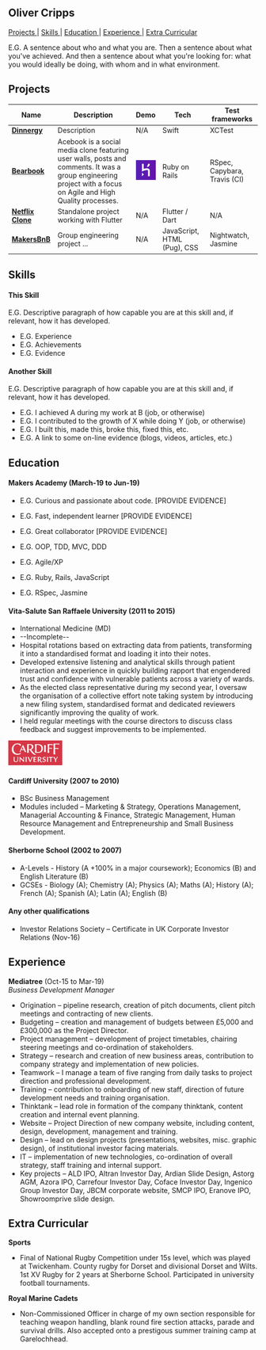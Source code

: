 ## Oliver Cripps

[Projects ](#projects) | [Skills ](#skills) | [Education ](#education) | [Experience ](#experience) | [Extra Curricular](#extra_curricular)

E.G. A sentence about who and what you are. Then a sentence about what you've achieved. And then a sentence about what you're looking for: what you would ideally be doing, with whom and in what environment.

## Projects

Name | Description | Demo | Tech | Test frameworks
---| --- | --- | --- | --- |
**[Dinnergy](https://github.com/ocripps24/dinnergy)** | Description | N/A | Swift | XCTest |
**[Bearbook](https://github.com/ocripps24/Acebook-The-Brave-Bears)** | Acebook is a social media clone featuring user walls, posts and comments. It was a group engineering project with a focus on Agile and High Quality processes. | <a href="http://acebook-the-brave-bears.herokuapp.com/"><img src="Images/heroku.png" width='40'></a> | Ruby on Rails | RSpec, Capybara, Travis (CI) |
**[Netflix Clone](https://github.com/ocripps24/netflix-clone)** | Standalone project working with Flutter | N/A | Flutter / Dart | N/A |
**[MakersBnB](https://github.com/ocripps24/MakersBnb)** | Group engineering project ... | N/A | JavaScript, HTML (Pug), CSS | Nightwatch, Jasmine |

## Skills

#### This Skill

E.G. Descriptive paragraph of how capable you are at this skill and, if relevant, how it has developed.

- E.G. Experience
- E.G. Achievements
- E.G. Evidence

#### Another Skill

E.G. Descriptive paragraph of how capable you are at this skill and, if relevant, how it has developed.

- E.G. I achieved A during my work at B (job, or otherwise)
- E.G. I contributed to the growth of X while doing Y (job, or otherwise)
- E.G. I built this, made this, broke this, fixed this, etc.
- E.G. A link to some on-line evidence (blogs, videos, articles, etc.)

## Education

#### Makers Academy (March-19 to Jun-19)

- E.G. Curious and passionate about code. [PROVIDE EVIDENCE]
- E.G. Fast, independent learner [PROVIDE EVIDENCE]
- E.G. Great collaborator [PROVIDE EVIDENCE]

- E.G. OOP, TDD, MVC, DDD
- E.G. Agile/XP
- E.G. Ruby, Rails, JavaScript
- E.G. RSpec, Jasmine

#### Vita-Salute San Raffaele University (2011 to 2015)

- International Medicine (MD)
- --Incomplete--
- Hospital rotations based on extracting data from patients, transforming it into a standardised format and loading it into their notes.
- Developed extensive listening and analytical skills through patient interaction and experience in quickly building rapport that engendered trust and confidence with vulnerable patients across a variety of wards.
- As the elected class representative during my second year, I oversaw the organisation of a collective effort note taking system by introducing a new filing system, standardised format and dedicated reviewers significantly improving the quality of work.
- I held regular meetings with the course directors to discuss class feedback and suggest improvements to be implemented.

<a href="https://www.cardiff.ac.uk/business-school"><img src="Images/cardiffUni.jpg" height='50'></a>

#### Cardiff University (2007 to 2010)

- BSc Business Management
- Modules included – Marketing & Strategy, Operations Management, Managerial Accounting & Finance, Strategic Management, Human Resource Management and Entrepreneurship and Small Business Development.

#### Sherborne School (2002 to 2007)

- A-Levels - History (A +100% in a major coursework); Economics (B) and English Literature (B)
- GCSEs - Biology (A); Chemistry (A); Physics (A); Maths (A); History (A); French (A); Spanish (A); Latin (A); English (B)

#### Any other qualifications

- Investor Relations Society – Certificate in UK Corporate Investor Relations (Nov-16)

## Experience

**Mediatree** (Oct-15 to Mar-19)    
*Business Development Manager*  
- Origination – pipeline research, creation of pitch documents, client pitch meetings and contracting of new clients.
- Budgeting – creation and management of budgets between £5,000 and £300,000 as the Project Director.
- Project management – development of project timetables, chairing steering meetings and co-ordination of stakeholders.
- Strategy – research and creation of new business areas, contribution to company strategy and implementation of new policies.
- Teamwork – I manage a team of five ranging from daily tasks to project direction and professional development.
- Training – contribution to onboarding of new staff, direction of future development needs and training organisation.
- Thinktank – lead role in formation of the company thinktank, content creation and internal event planning.    
- Website – Project Direction of new company website, including content, design, development, management and training.
- Design – lead on design projects (presentations, websites, misc. graphic design), of institutional investor facing materials.
- IT – implementation of new technologies, co-ordination of overall strategy, staff training and internal support.
- Key projects – ALD IPO, Altran Investor Day, Ardian Slide Design, Astorg AGM, Azora IPO, Carrefour Investor Day, Coface Investor Day, Ingenico Group Investor Day, JBCM corporate website, SMCP IPO, Eranove IPO, Showroomprive slide design.


## Extra Curricular

**Sports**
- Final of National Rugby Competition under 15s level, which was played at Twickenham. County rugby for Dorset and divisional Dorset and Wilts. 1st XV Rugby for 2 years at Sherborne School. Participated in university football tournaments.

**Royal Marine Cadets**
- Non-Commissioned Officer in charge of my own section responsible for teaching weapon handling, blank round fire section attacks, parade and survival drills. Also accepted onto a prestigous summer training camp at Garelochhead.
